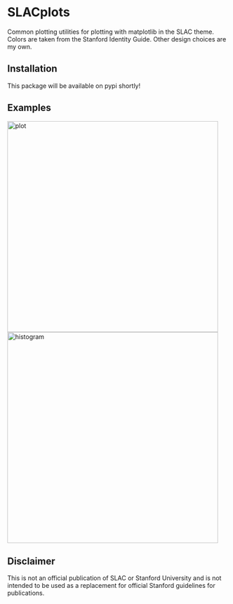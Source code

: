 # SLACplots

Common plotting utilities for plotting with matplotlib in the SLAC theme.  Colors are taken from the Stanford Identity Guide.  Other design choices are my own.

## Installation

This package will be available on pypi shortly!

## Examples

<img alt="plot" src="docs/example_plot.png" height="480" />
<img alt="histogram" src="docs/example_histogram.png" height="480" />

## Disclaimer

This is not an official publication of SLAC or Stanford University and is not intended to be used as a replacement for official Stanford guidelines for publications.